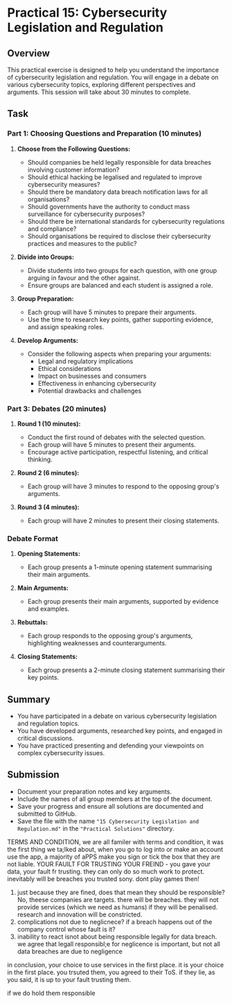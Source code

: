 # Practical 15: Cybersecurity Legislation and Regulation

## Overview

This practical exercise is designed to help you understand the importance of cybersecurity legislation and regulation. You will engage in a debate on various cybersecurity topics, exploring different perspectives and arguments. This session will take about 30 minutes to complete.

## Task

### Part 1: Choosing Questions and Preparation (10 minutes)

1. **Choose from the Following Questions:**
   - Should companies be held legally responsible for data breaches involving customer information?
   - Should ethical hacking be legalised and regulated to improve cybersecurity measures?
   - Should there be mandatory data breach notification laws for all organisations?
   - Should governments have the authority to conduct mass surveillance for cybersecurity purposes?
   - Should there be international standards for cybersecurity regulations and compliance?
   - Should organisations be required to disclose their cybersecurity practices and measures to the public?

2. **Divide into Groups:**
   - Divide students into two groups for each question, with one group arguing in favour and the other against.
   - Ensure groups are balanced and each student is assigned a role.

3. **Group Preparation:**
   - Each group will have 5 minutes to prepare their arguments.
   - Use the time to research key points, gather supporting evidence, and assign speaking roles.

4. **Develop Arguments:**
   - Consider the following aspects when preparing your arguments:
     - Legal and regulatory implications
     - Ethical considerations
     - Impact on businesses and consumers
     - Effectiveness in enhancing cybersecurity
     - Potential drawbacks and challenges

### Part 3: Debates (20 minutes)

1. **Round 1 (10 minutes):**
   - Conduct the first round of debates with the selected question.
   - Each group will have 5 minutes to present their arguments.
   - Encourage active participation, respectful listening, and critical thinking.

2. **Round 2 (6 minutes):**
   - Each group will have 3 minutes to respond to the opposing group's arguments.

3. **Round 3 (4 minutes):**
    - Each group will have 2 minutes to present their closing statements.

### Debate Format

1. **Opening Statements:**
   - Each group presents a 1-minute opening statement summarising their main arguments.

2. **Main Arguments:**
   - Each group presents their main arguments, supported by evidence and examples.

3. **Rebuttals:**
   - Each group responds to the opposing group's arguments, highlighting weaknesses and counterarguments.

4. **Closing Statements:**
   - Each group presents a 2-minute closing statement summarising their key points.

## Summary

- You have participated in a debate on various cybersecurity legislation and regulation topics.
- You have developed arguments, researched key points, and engaged in critical discussions.
- You have practiced presenting and defending your viewpoints on complex cybersecurity issues.

## Submission

- Document your preparation notes and key arguments.
- Include the names of all group members at the top of the document.
- Save your progress and ensure all solutions are documented and submitted to GitHub.
- Save the file with the name `"15 Cybersecurity Legislation and Regulation.md"` in the `"Practical Solutions"` directory.

TERMS AND CONDITION,  we are all familer with terms and condition, it was the first thing we ta;lked about, when you go to log into or make an account use the app, a majority of aPPS make you sign or tick the box that they are not liable.
YOUR FAUILT FOR TRUSTING YOUR FREIND - you gave your data, your fault fr trusting. 
they can only do so much work to protect. inevitably will be breaches
you trusted sony. dont play games then!

1. just because they are fined, does that mean they should be responsible? No, theese companies are targets. there will be breaches. they will not provide services (which we need as humans) if they will be penalised. research and innovation will be constricted.
2. complications not due to neglicnece? if a breach happens out of the company control whose fault is it?
3. inability to react isnot about being responsible legally for data breach. we agree that legall responsibl;e for neglicence is important, but not all data breaches are due to negligence

in conclusion, your choice to use services in the first place. it is your choice in the first place. you trsuted them, you agreed to their ToS. if they lie, as you said, it is up to your fault trusting them.

if we do hold them responsible 
